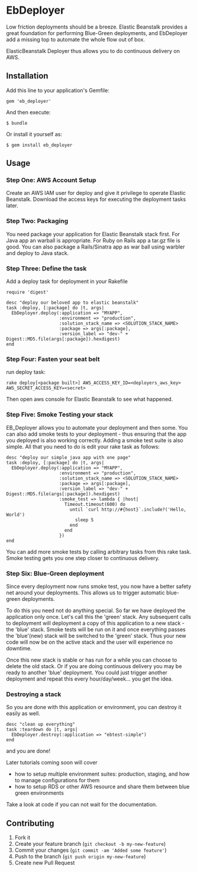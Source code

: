 # EbDeployer

Low friction deployments should be a breeze. Elastic Beanstalk provides a great foundation for performing Blue-Green deployments, and EbDeployer add a missing top to automate the whole flow out of box.

ElasticBeanstalk Deployer thus allows you to do continuous delivery on AWS.

## Installation

Add this line to your application's Gemfile:

    gem 'eb_deployer'

And then execute:

    $ bundle

Or install it yourself as:

    $ gem install eb_deployer

## Usage

### Step One: AWS Account Setup

Create an AWS IAM user for deploy and give it privilege to operate Elastic Beanstalk. Download the access keys for executing the deployment tasks later.

### Step Two: Packaging

You need package your application for Elastic Beanstalk stack first. For Java app an warball is appropriate. For Ruby on Rails app a tar.gz file is good. You can also package a Rails/Sinatra app as war ball using warbler and deploy to Java stack.


### Step Three: Define the task
Add a deploy task for deployment in your Rakefile

    require 'digest'

    desc "deploy our beloved app to elastic beanstalk"
    task :deploy, [:package] do |t, args|
      EbDeployer.deploy(:application => "MYAPP",
                        :environment => "production",
                        :solution_stack_name => <SOLUTION_STACK_NAME>
                        :package => args[:package],
                        :version_label => "dev-" + Digest::MD5.file(args[:package]).hexdigest)
    end

### Step Four: Fasten your seat belt
run deploy task:

    rake deploy[<package built>] AWS_ACCESS_KEY_ID=<deployers_aws_key> AWS_SECRET_ACCESS_KEY=<secret>
Then open aws console for Elastic Beanstalk to see what happened.


### Step Five: Smoke Testing your stack
EB_Deployer allows you to automate your deployment and then some. You can also add smoke tests to your deployment - thus ensuring that the app you deployed is also working correctly. 
Adding a smoke test suite is also simple. All that you need to do is edit your rake task as follows:

    desc "deploy our simple java app with one page"
    task :deploy, [:package] do |t, args|
      EbDeployer.deploy(:application => "MYAPP",
                        :environment => "production",
                        :solution_stack_name => <SOLUTION_STACK_NAME>
                        :package => args[:package],
                        :version_label => "dev-" + Digest::MD5.file(args[:package]).hexdigest)
                        :smoke_test => lambda { |host|
                          Timeout.timeout(600) do
                            until `curl http://#{host}`.include?('Hello, World')
                              sleep 5
                            end
                          end
                        })
    end                
You can add more smoke tests by calling arbitrary tasks from this rake task.
Smoke testing gets you one step closer to continuous delivery.
                      
### Step Six: Blue-Green deployment
Since every deployment now runs smoke test, you now have a better safety net around your deployments. This allows us to trigger automatic blue-green deployments. 

To do this you need not do anything special. So far we have deployed the application only once. Let's call this the 'green' stack. Any subsequent calls to deployment will deployment a copy of this application to a new stack - the 'blue' stack. Smoke tests will be run on it and once everything passes the 'blue'(new) stack will be switched to the 'green' stack. Thus your new code will now be on the active stack and the user will experience no downtime. 

Once this new stack is stable or has run for a while you can choose to delete the old stack. Or if you are doing continuous delivery you may be ready to another 'blue' deployment. You could just trigger another deployment and repeat this every hour/day/week... you get the idea.



### Destroying a stack
So you are done with this application or environment, you can destroy it easily as well.

    desc "clean up everything"
    task :teardown do |t, args|
      EbDeployer.destroy(:application => "ebtest-simple")
    end
    
and you are done!

Later tutorials coming soon will cover
* how to setup multiple environment suites: production, staging, and how to manage configurations for them
* how to setup RDS or other AWS resource and share them between blue green environments

Take a look at code if you can not wait for the documentation.


## Contributing

1. Fork it
2. Create your feature branch (`git checkout -b my-new-feature`)
3. Commit your changes (`git commit -am 'Added some feature'`)
4. Push to the branch (`git push origin my-new-feature`)
5. Create new Pull Request
